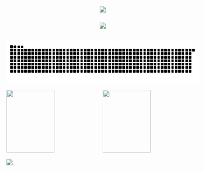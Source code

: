 <!-- 动态打字效果 -->
<h1 align="center">
  <a href="https://sunguoqi.com/">
    <img src="https://readme-typing-svg.herokuapp.com/?lines=git&nbsp;add&nbsp;.;git&nbsp;commit&nbsp;-m&nbsp;'over';git&nbsp;push;下班！&center=true&size=27">
  </a>
</h1>

<!-- 敲代码的图片 -->
<div align="center" ><img order-radius="100px" src="https://cdn.jsdelivr.net/gh/sun0225SUN/photos/images/202108300019556.gif"/></div>
<br>

<!-- 贪吃蛇代码贡献图 -->
![](https://raw.githubusercontent.com/nindle/nindle/output/github-contribution-grid-snake.svg)

<!-- 代码提交图 -->
<!-- <div>
  <img src="https://github.com/nindle/nindle/blob/main/metrics.svg" width="100%" />
</div> -->

<div>
    <img height="165" width="50%" align="left" src="https://github-readme-stats.vercel.app/api/top-langs/?username=nindle&layout=compact" />
    <img height="165" width="50%" src="https://github-readme-stats.vercel.app/api?username=nindle&show_icons=true&theme=tokyonight" />
</div>


![](https://komarev.com/ghpvc/?username=nindle&color=red)
